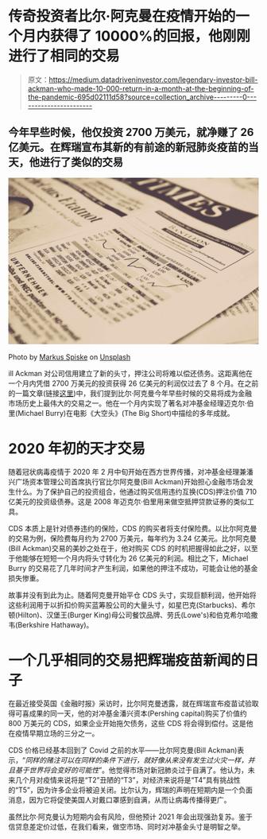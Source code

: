 # 传奇投资者比尔·阿克曼在疫情开始的一个月内获得了 10000%的回报，他刚刚进行了相同的交易

> 原文：<https://medium.datadriveninvestor.com/legendary-investor-bill-ackman-who-made-10-000-return-in-a-month-at-the-beginning-of-the-pandemic-695d02111d58?source=collection_archive---------0----------------------->

## 今年早些时候，他仅投资 2700 万美元，就净赚了 26 亿美元。在辉瑞宣布其新的有前途的新冠肺炎疫苗的当天，他进行了类似的交易

![](img/d7badaff73bc7c6c461abef9e0512f77.png)

Photo by [Markus Spiske](https://unsplash.com/@markusspiske?utm_source=medium&utm_medium=referral) on [Unsplash](https://unsplash.com?utm_source=medium&utm_medium=referral)

ill Ackman 对公司信用建立了新的头寸，押注公司将难以偿还债务。这距离他在一个月内凭借 2700 万美元的投资获得 26 亿美元的利润仅过去了 8 个月。在之前的一篇文章(链接[这里](https://medium.com/datadriveninvestor/the-big-short-version-2-0-217f8ee21677))中，我们提到比尔·阿克曼今年早些时候的交易将成为金融市场历史上最伟大的交易之一。他在一个月内实现了著名对冲基金经理迈克尔·伯里(Michael Burry)在电影《大空头》(The Big Short)中描绘的多年成就。

# 2020 年初的天才交易

随着冠状病毒疫情于 2020 年 2 月中旬开始在西方世界传播，对冲基金经理兼潘兴广场资本管理公司首席执行官比尔阿克曼(Bill Ackman)开始担心金融市场会发生什么。为了保护自己的投资组合，他通过购买信用违约互换(CDS)押注价值 710 亿美元的投资级债券。这是 2008 年迈克尔·伯里用来做空抵押贷款证券的类似工具。

CDS 本质上是针对债券违约的保险，CDS 的购买者将支付保险费。以比尔阿克曼的交易为例，保险费每月约为 2700 万美元，每年约为 3.24 亿美元。比尔阿克曼(Bill Ackman)交易的美妙之处在于，他对购买 CDS 的时机把握得如此之好，以至于他能够在短短一个月内将头寸转化为 26 亿美元的利润。相比之下，Michael Burry 的交易花了几年时间才产生利润，如果他的押注不成功，可能会让他的基金损失惨重。

故事并没有到此为止。随着阿克曼开始平仓 CDS 头寸，实现巨额利润，他开始将这些利润用于以折扣价购买蓝筹股公司的大量头寸，如星巴克(Starbucks)、希尔顿(Hilton)、汉堡王(Burger King)母公司餐饮品牌、劳氏(Lowe's)和伯克希尔哈撒韦(Berkshire Hathaway)。

# 一个几乎相同的交易把辉瑞疫苗新闻的日子

在最近接受英国《金融时报》采访时，比尔阿克曼透露，就在辉瑞宣布疫苗试验取得可喜成果的同一天，他的对冲基金潘兴资本(Pershing capital)购买了价值约 800 万美元的 CDS，如果企业开始拖欠债务，这些 CDS 将会得到偿付。这是他在疫情早期立场的三分之一。

CDS 价格已经基本回到了 Covid 之前的水平——比尔阿克曼(Bill Ackman)表示，“*同样的赌注可以在同样的条件下进行，就好像从来没有发生过火灾一样，并且基于世界将会变好的可能性*”。他觉得市场对新冠肺炎过于自满了。他认为，未来几个月对疫情来说将是“T2”丑陋的“T3”，对经济来说将是“T4”具有挑战性的“T5”，因为许多企业将被迫关闭。比尔认为，辉瑞的声明在短期内是一个负面消息，因为它将促使美国人对戴口罩感到自满，从而让病毒传播得更广。

虽然比尔·阿克曼认为短期内会有风险，但他预计 2021 年会出现强劲复苏。鉴于信贷息差定价过低，在我们看来，做空市场、同时对冲基金头寸是明智之举。